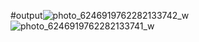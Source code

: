 #output![photo_6246919762282133742_w](https://github.com/nehuadhikari222/task-3/assets/147231470/8faccb26-d3d6-4cd9-b9ea-bcc7b5235c1d)
![photo_6246919762282133741_w](https://github.com/nehuadhikari222/task-3/assets/147231470/8cfc84cc-a524-40e0-9d32-dca74d46ac7a)

